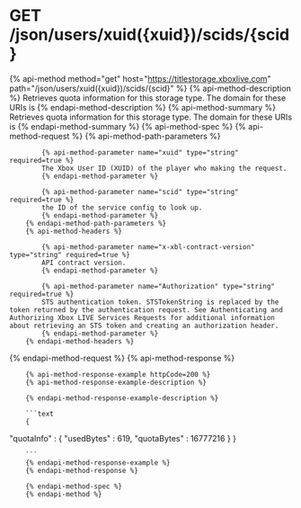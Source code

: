 # GET /json/users/xuid({xuid})/scids/{scid}

{% api-method method="get" host="https://titlestorage.xboxlive.com" path="/json/users/xuid({xuid})/scids/{scid}" %}
        {% api-method-description %}
        Retrieves quota information for this storage type. The domain for these URIs is 
        {% endapi-method-description %}
        {% api-method-summary %}
        Retrieves quota information for this storage type. The domain for these URIs is 
        {% endapi-method-summary %}
        {% api-method-spec %}
        {% api-method-request %}
        {% api-method-path-parameters %}
        
            {% api-method-parameter name="xuid" type="string" required=true %}
            The Xbox User ID (XUID) of the player who making the request.
            {% endapi-method-parameter %}

            {% api-method-parameter name="scid" type="string" required=true %}
            the ID of the service config to look up.
            {% endapi-method-parameter %}
        {% endapi-method-path-parameters %}
        {% api-method-headers %}
        
            {% api-method-parameter name="x-xbl-contract-version" type="string" required=true %}
            API contract version.
            {% endapi-method-parameter %}

            {% api-method-parameter name="Authorization" type="string" required=true %}
            STS authentication token. STSTokenString is replaced by the token returned by the authentication request. See Authenticating and Authorizing Xbox LIVE Services Requests for additional information about retrieving an STS token and creating an authorization header.
            {% endapi-method-parameter %}
        {% endapi-method-headers %}
{% endapi-method-request %}
        {% api-method-response %}
        
        {% api-method-response-example httpCode=200 %}
        {% api-method-response-example-description %}
        
        {% endapi-method-response-example-description %}
        
        ```text
        {
  "quotaInfo" :
  {
    "usedBytes" : 619,
    "quotaBytes" : 16777216
  }
}
         

        ```
        {% endapi-method-response-example %}
        {% endapi-method-response %}
        
        {% endapi-method-spec %}
        {% endapi-method %}
